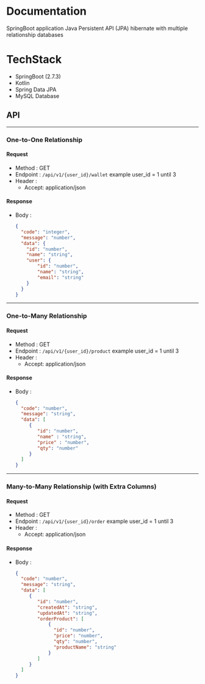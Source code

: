 # Documentation

SpringBoot application Java Persistent API (JPA) hibernate with multiple relationship databases

# TechStack

- SpringBoot (2.7.3)
- Kotlin
- Spring Data JPA
- MySQL Database

## API

---

### One-to-One Relationship

#### Request
- Method : GET
- Endpoint : ``/api/v1/{user_id}/wallet`` example user_id = 1 until 3
- Header :
  - Accept: application/json

#### Response
- Body :
    ```json
    {
      "code": "integer",
      "message": "number",
      "data": {
        "id": "number",
        "name": "string",
        "user": {
            "id": "number",
            "name": "string",
            "email": "string"
        }
      }
    }
    ```
  
---

### One-to-Many Relationship

#### Request
- Method : GET
- Endpoint : ``/api/v1/{user_id}/product`` example user_id = 1 until 3
- Header :
    - Accept: application/json

#### Response
- Body :
    ```json
    {
      "code": "number",
      "message": "string",
      "data": [
         {
            "id": "number",
            "name" : "string",
            "price" : "number",
            "qty": "number"
         }
      ]
    }
    ```

---

### Many-to-Many Relationship (with Extra Columns)

#### Request
- Method : GET
- Endpoint : ``/api/v1/{user_id}/order`` example user_id = 1 until 3
- Header :
    - Accept: application/json

#### Response
- Body :
    ```json
    {
      "code": "number",
      "message": "string",
      "data": [
         {
            "id": "number",
            "createdAt": "string",
            "updatedAt": "string",
            "orderProduct": [
                {
                  "id": "number",
                  "price": "number",
                  "qty": "number",
                  "productName": "string"
                }
            ] 
         }
      ]
    }
    ```